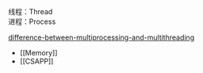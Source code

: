 线程：Thread  
进程：Process

[difference-between-multiprocessing-and-multithreading](https://www.guru99.com/difference-between-multiprocessing-and-multithreading.html)

- [[Memory]]
- [[CSAPP]]